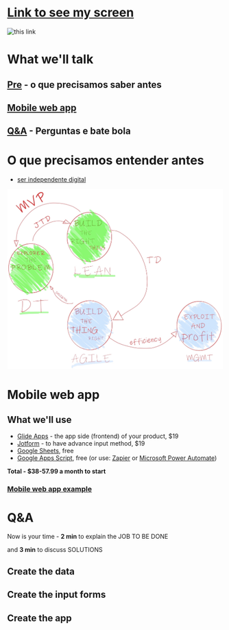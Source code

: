 # [Link to see my screen](https://zoom.us/j/634217994?pwd=UjYzb1BvckpHdjhXM2ROR3hSZDBqZz09)

![this link](http://api.qrserver.com/v1/create-qr-code/?size=650x5650&color=232B95&margin=30&data=https://mvp.without.dev/app/ "this link")

# What we'll talk
## [Pre](https://mvp.without.dev/pt-br/mvps-mais-comuns/#o-que-precisamos-entender-antes) - o que precisamos saber antes
## [Mobile web app](https://mvp.without.dev/app#mobile-web-app)
## [Q&A](https://mvp.without.dev/app/#qa-1) - Perguntas e bate bola

# O que precisamos entender antes 
  - [ser independente digital](http://productsandhacks.com/old/independencia-digital-para-empreendedores/)

![startup's paths](https://github.com/efremfilho/mvp.without.dev/blob/master/pt-br/livro/img/path-by-field.JPG?raw=true "startup's paths")

# Mobile web app

## What we'll use
  - [Glide Apps](https://glideapps.com) - the app side (frontend) of your product, $19
  - [Jotform](https://jotform.com) - to have advance input method, $19
  - [Google Sheets](https://www.google.com/sheets/about/), free
  - [Google Apps Script](https://developers.google.com/apps-script), free (or use: [Zapier](https://zapier.com/) or [Microsoft Power Automate](https://flow.microsoft.com/))
  
**Total - $38-57.99 a month to start**

### [Mobile web app example](https://lgbe.universidadeagora.com/app?ref=mvp.without.dev) 

# Q&A
Now is your time - **2 min** to explain the JOB TO BE DONE 

and **3 min** to discuss SOLUTIONS
    
## Create the data
## Create the input forms
## Create the app
